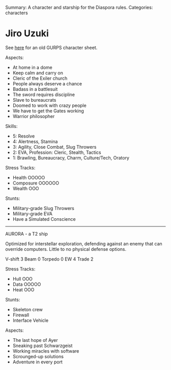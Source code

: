 Summary: A character and starship for the Diaspora rules.
Categories: characters

# Jiro Uzuki

See [here](/attachments/jiro.pdf) for an old GURPS character sheet.

Aspects:

* At home in a dome
* Keep calm and carry on
* Cleric of the Exiler church
* People always deserve a chance
* Badass in a battlesuit
* The sword requires discipline
* Slave to bureaucrats
* Doomed to work with crazy people
* We have to get the Gates working
* Warrior philosopher

Skills:

* 5: Resolve
* 4: Alertness, Stamina
* 3: Agility, Close Combat, Slug Throwers
* 2: EVA, Profession: Cleric, Stealth, Tactics
* 1: Brawling, Bureaucracy, Charm, Culture/Tech, Oratory

Stress Tracks:

* Health OOOOO
* Composure OOOOOO
* Wealth OOO

Stunts:

* Military-grade Slug Throwers
* Military-grade EVA
* Have a Simulated Conscience

----

AURORA - a T2 ship

Optimized for interstellar exploration, defending against an enemy
that can override computers. Little to no physical defense options.

V-shift 3 Beam 0 Torpedo 0 EW 4 Trade 2

Stress Tracks:

* Hull OOO
* Data OOOOO
* Heat OOO

Stunts:

* Skeleton crew
* Firewall
* Interface Vehicle

Aspects:

* The last hope of Ayer
* Sneaking past Schwarzgeist
* Working miracles with software
* Scrounged-up solutions
* Adventure in every port
